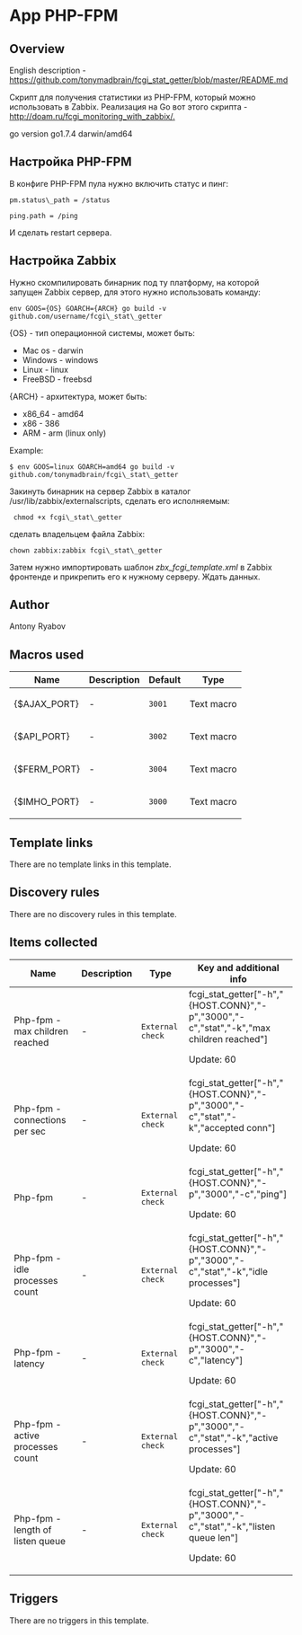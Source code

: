 # App PHP-FPM

## Overview

English description - <https://github.com/tonymadbrain/fcgi_stat_getter/blob/master/README.md>


Скрипт для получения статистики из PHP-FPM, который можно использовать в Zabbix. Реализация на Go вот этого скрипта - <http://doam.ru/fcgi_monitoring_with_zabbix/.>


go version go1.7.4 darwin/amd64


Настройка PHP-FPM
-----------------


В конфиге PHP-FPM пула нужно включить статус и пинг:



```
pm.status\_path = /status 
```


```
ping.path = /ping 
```

И сделать restart сервера.


Настройка Zabbix
----------------


Нужно скомпилировать бинарник под ту платформу, на которой запущен Zabbix сервер, для этого нужно использовать команду:



```
env GOOS={OS} GOARCH={ARCH} go build -v github.com/username/fcgi\_stat\_getter
```

{OS} - тип операционной системы, может быть:


* Mac os - darwin
* Windows - windows
* Linux - linux
* FreeBSD - freebsd


{ARCH} - архитектура, может быть:


* x86\_64 - amd64
* x86 - 386
* ARM - arm (linux only)


Example:



```
$ env GOOS=linux GOARCH=amd64 go build -v github.com/tonymadbrain/fcgi\_stat\_getter
```

Закинуть бинарник на сервер Zabbix в каталог /usr/lib/zabbix/externalscripts, сделать его исполняемым:



```
 chmod +x fcgi\_stat\_getter 
```

сделать владельцем файла Zabbix:



```
chown zabbix:zabbix fcgi\_stat\_getter 
```

Затем нужно импортировать шаблон *zbx\_fcgi\_template.xml* в Zabbix фронтенде и прикрепить его к нужному серверу. Ждать данных.



## Author

Antony Ryabov

## Macros used

|Name|Description|Default|Type|
|----|-----------|-------|----|
|{$AJAX_PORT}|<p>-</p>|`3001`|Text macro|
|{$API_PORT}|<p>-</p>|`3002`|Text macro|
|{$FERM_PORT}|<p>-</p>|`3004`|Text macro|
|{$IMHO_PORT}|<p>-</p>|`3000`|Text macro|
## Template links

There are no template links in this template.

## Discovery rules

There are no discovery rules in this template.

## Items collected

|Name|Description|Type|Key and additional info|
|----|-----------|----|----|
|Php-fpm - max children reached|<p>-</p>|`External check`|fcgi_stat_getter["-h","{HOST.CONN}","-p","3000","-c","stat","-k","max children reached"]<p>Update: 60</p>|
|Php-fpm - connections per sec|<p>-</p>|`External check`|fcgi_stat_getter["-h","{HOST.CONN}","-p","3000","-c","stat","-k","accepted conn"]<p>Update: 60</p>|
|Php-fpm|<p>-</p>|`External check`|fcgi_stat_getter["-h","{HOST.CONN}","-p","3000","-c","ping"]<p>Update: 60</p>|
|Php-fpm - idle processes count|<p>-</p>|`External check`|fcgi_stat_getter["-h","{HOST.CONN}","-p","3000","-c","stat","-k","idle processes"]<p>Update: 60</p>|
|Php-fpm - latency|<p>-</p>|`External check`|fcgi_stat_getter["-h","{HOST.CONN}","-p","3000","-c","latency"]<p>Update: 60</p>|
|Php-fpm - active processes count|<p>-</p>|`External check`|fcgi_stat_getter["-h","{HOST.CONN}","-p","3000","-c","stat","-k","active processes"]<p>Update: 60</p>|
|Php-fpm - length of listen queue|<p>-</p>|`External check`|fcgi_stat_getter["-h","{HOST.CONN}","-p","3000","-c","stat","-k","listen queue len"]<p>Update: 60</p>|
## Triggers

There are no triggers in this template.

